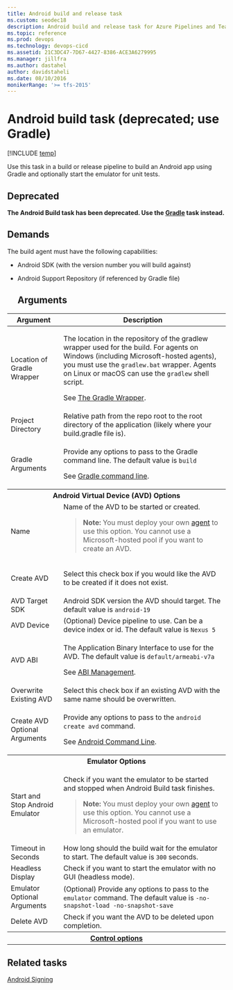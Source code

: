 ```yaml
---
title: Android build and release task
ms.custom: seodec18
description: Android build and release task for Azure Pipelines and Team Foundation Server (TFS)
ms.topic: reference
ms.prod: devops
ms.technology: devops-cicd
ms.assetid: 21C3DC47-7D67-4427-8386-ACE3A6279995
ms.manager: jillfra
ms.author: dastahel
author: davidstaheli
ms.date: 08/10/2016
monikerRange: '>= tfs-2015'
---
```


# Android build task (deprecated; use Gradle)

[!INCLUDE [temp](../../_shared/version-tfs-2015-rtm.md)]

Use this task in a build or release pipeline to build an Android app using Gradle and optionally start the emulator for unit tests.

## Deprecated
**The Android Build task has been deprecated. Use the [Gradle](gradle.md) task instead.**

## Demands

The build agent must have the following capabilities:

* Android SDK (with the version number you will build against)
* Android Support Repository (if referenced by Gradle file)

  ## Arguments

<table>
<thead>
<tr>
<th>Argument</th>
<th>Description</th>
</tr>
</thead>
<tr>
<td>Location of Gradle Wrapper</td>
<td>
<p>The location in the repository of the gradlew wrapper used for the build. For agents on Windows (including Microsoft-hosted agents), you must use the <code>gradlew.bat</code> wrapper. Agents on Linux or macOS can use the <code>gradlew</code> shell script.</p>
<p>See <a href="https://docs.gradle.org/current/userguide/gradle_wrapper.html" data-raw-source="[The Gradle Wrapper](https://docs.gradle.org/current/userguide/gradle_wrapper.html)">The Gradle Wrapper</a>.</p>
</td>
</tr>
<tr>
<td>Project Directory</td>
<td>Relative path from the repo root to the root directory of the application (likely where your build.gradle file is).</td>
</tr>
<tr>
<td>Gradle Arguments</td>
<td>
<p>Provide any options to pass to the Gradle command line.     The default value is <code>build</code></p>
<p>See <a href="https://docs.gradle.org/current/userguide/gradle_command_line.html" data-raw-source="[Gradle command line](https://docs.gradle.org/current/userguide/gradle_command_line.html)">Gradle command line</a>.</p>
</td>
</tr>
<tr>
<th style="text-align: center" colspan="2">Android Virtual Device (AVD) Options</th>
</tr>
<tr>
<td>Name
</td>
<td>
Name of the AVD to be started or created.
<blockquote><strong>Note: </strong> You must deploy your own <a href="../../agents/agents.md" data-raw-source="[agent](../../agents/agents.md)">agent</a> to use this option. You cannot use a Microsoft-hosted pool if you want to create an AVD.
</blockquote>
</td>
</tr>
<tr>
<td>Create AVD</td>
<td><p>Select this check box if you would like the AVD to be created if it does not exist.</p>
</td>
</tr>
<tr>
<td>AVD Target SDK</td>
<td>Android SDK version the AVD should target.  The default value is <code>android-19</code></td>
</tr>
<tr>
<td>AVD Device</td>
<td>(Optional) Device pipeline to use.  Can be a device index or id.  The default value is <code>Nexus 5</code></td>
</tr>
<tr>
<td>AVD ABI</td>
<td>
<p>The Application Binary Interface to use for the AVD.  The default value is <code>default/armeabi-v7a</code></p>
<p>See <a href="http://developer.android.com/ndk/guides/abis.html" data-raw-source="[ABI Management](http://developer.android.com/ndk/guides/abis.html)">ABI Management</a>.</p>
</td>
</tr>
<tr>
<td>Overwrite Existing AVD</td>
<td>Select this check box if an existing AVD with the same name should be overwritten.</td>
</tr>
<tr>
<td>Create AVD Optional Arguments</td>
<td>
<p>Provide any options to pass to the <code>android create avd</code> command.</p>
<p>See <a href="http://developer.android.com/tools/help/android.html" data-raw-source="[Android Command Line](http://developer.android.com/tools/help/android.html)">Android Command Line</a>.</p>
</td>
</tr>
<tr>
<th style="text-align: center" colspan="2">Emulator Options</th>
</tr>
<tr>
<td>Start and Stop Android Emulator</td>
<td>
<p>Check if you want the emulator to be started and stopped when Android Build task finishes.</p>
<blockquote><strong>Note: </strong> You must deploy your own <a href="../../agents/agents.md" data-raw-source="[agent](../../agents/agents.md)">agent</a> to use this option. You cannot use a Microsoft-hosted pool if you want to use an emulator.
</blockquote>
</td>
</tr>
<tr>
<td>Timeout in Seconds</td>
<td>
How long should the build wait for the emulator to start.  The default value is <code>300</code> seconds.
</td>
</tr>
<tr>
<td>Headless Display</td>
<td>
Check if you want to start the emulator with no GUI (headless mode).
</td>
</tr>
<tr>
<td>Emulator Optional Arguments</td>
<td>
(Optional) Provide any options to pass to the <code>emulator</code> command.  The default value is <code>-no-snapshot-load -no-snapshot-save</code>
</td>
</tr>
<tr>
<td>Delete AVD</td>
<td>
Check if you want the AVD to be deleted upon completion.
</td>
</tr>


<tr>
<th style="text-align: center" colspan="2"><a href="~/pipelines/process/tasks.md#controloptions" data-raw-source="[Control options](../../process/tasks.md#controloptions)">Control options</a></th>
</tr>

</table>

## Related tasks

[Android Signing](android-signing.md)
